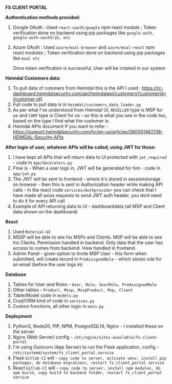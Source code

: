 **FS CLIENT PORTAL**

**Authentication methods provided:**
1) Google OAuth : Used `react-oauth/google` npm react module ; Token verification done on backend using pip packages like `google-auth, google-auth-oauthlib, etc`
2) Azure OAuth : Used `azure/msal-browser` and `azure/msal-react` npm react modules ; Token verification done on backend using pip packages like `msal etc`

   Once token verification is successful, User will be created in our system

**Heimdal Customers data:**
1) To pull data of cutomers from Heimdal this is the API I used : https://rc-dashboard.heimdalsecurity.com/api/heimdalapi/customers?customerId={customer-id}
2) Full code to pull data is in `heimdal/customers_data_loader.py`
3) As per what I've understood from Heimdal UI, `RESELLER` type is MSP for us and `CORP` type is Client for us - so this is what you see in the code too, based on the type I find what the customer is
4) Heimdal APIs document if you want to refer - https://support.heimdalsecurity.com/hc/en-us/articles/360001462138-HEIMDAL-Security-APIs 

**After login of user, whatever APIs will be called, using JWT for those:**
1) I have kept all APIs that will return data to UI protected with `jwt_required` - code in `app/decorators.py`
2) Flow is - When a user logs in, JWT will be generated for him - code in `app/jwt.py`
3) The JWT will be sent to frontend - where it's stored in sessionstorage on browser - then this is sent in Authorization header while making API calls - In the react code `services/Authprovider` you can check that I have made all axios requests to send JWT auth header, you dont need to do it for every API call
4) Example of API returning data to UI - dashboarddata (all MSP and Client data shown on the dashboard)

**React**
1) Used `Material-UI`
2) MSSP will be able to see his MSPs and Clients. MSP will be able to see his Clients. Permission handled in backend. Only data that the user has access to comes from backend. View handled in frontend.
3) Admin Panel - given option to Invite MSP User - this form when submitted, will create record in `PreAssignedRole` - which stores role for an email (before the user logs in)

**Database**
1) Tables for User and Roles - `User, Role, UserRole, PreAssignedRole`
2) Other tables - `Product, Mssp, MsspProduct, Msp, Client`
3) Table/Model code in `models.py`
4) Crud/ORM kind of code in `services.py`
5) Custom functions, all other logic in `main.py` 

**Deployment**
1) Python3, Node20, PIP, NPM, PostgreSQL14, Nginx - I installed these on the server
2) Nginx (Web Server) config - `/etc/nginx/sites-available/fs-client-portal`
3) I'm using Gunicorn (App Server) to run the Flask application, config - `/etc/systemd/system/fs_client_portal.service` 
4) Flask `Gitlab-CI` will - `copy code to server, activate venv, install pip packages, do database migrations, restart fs_client_portal service`
5) React `Gitlab-CI` will - `copy code to server, install npm modules, do npm build, copy build to backend folder, restart fs_client_portal service`



